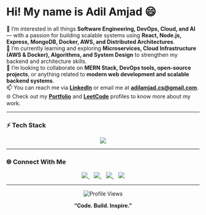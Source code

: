 # Hi! My name is Adil Amjad 😄  

👀 I’m interested in all things **Software Engineering, DevOps, Cloud, and AI** — with a passion for building scalable systems using **React, Node.js, Express, MongoDB, Docker, AWS, and Distributed Architectures**.  
🌱 I’m currently learning and exploring **Microservices, Cloud Infrastructure (AWS & Docker), Algorithms, and System Design** to strengthen my backend and architecture skills.  
💞️ I’m looking to collaborate on **MERN Stack, DevOps tools, open-source projects**, or anything related to **modern web development and scalable backend systems**.  
📫 You can reach me via **[LinkedIn](https://www.linkedin.com/in/adil-amjad)** or email me at **adilamjad.cs@gmail.com**.  
🌐 Check out my **[Portfolio](https://adilamjad-portfolio.vercel.app)** and **[LeetCode](https://leetcode.com/adilamjad)** profiles to know more about my work.

---

### ⚡ Tech Stack  
<p align="center">
  <img src="https://skillicons.dev/icons?i=html,css,tailwind,js,ts,react,nextjs,nodejs,express,mongodb,redis,firebase,docker,aws,git,postman,cpp" />
</p>

---

### 🌐 Connect With Me  
<p align="center">
  <a href="https://www.linkedin.com/in/adil-amjad" target="_blank">
    <img src="https://img.shields.io/badge/LinkedIn-0077B5?style=for-the-badge&logo=linkedin&logoColor=white"/>
  </a>
  &nbsp;&nbsp;
  <a href="https://adilamjad-portfolio.vercel.app" target="_blank">
    <img src="https://img.shields.io/badge/Portfolio-1E90FF?style=for-the-badge&logo=vercel&logoColor=white"/>
  </a>
  &nbsp;&nbsp;
  <a href="https://leetcode.com/adilamjad" target="_blank">
    <img src="https://img.shields.io/badge/LeetCode-FFA116?style=for-the-badge&logo=leetcode&logoColor=white"/>
  </a>
  &nbsp;&nbsp;
  <a href="mailto:adilamjad.cs@gmail.com">
    <img src="https://img.shields.io/badge/Gmail-D14836?style=for-the-badge&logo=gmail&logoColor=white"/>
  </a>
</p>

---

<p align="center">
  <img src="https://komarev.com/ghpvc/?username=adilamjad&color=blueviolet&style=for-the-badge" alt="Profile Views"/>
</p>

<p align="center"><b>“Code. Build. Inspire.”</b></p>
